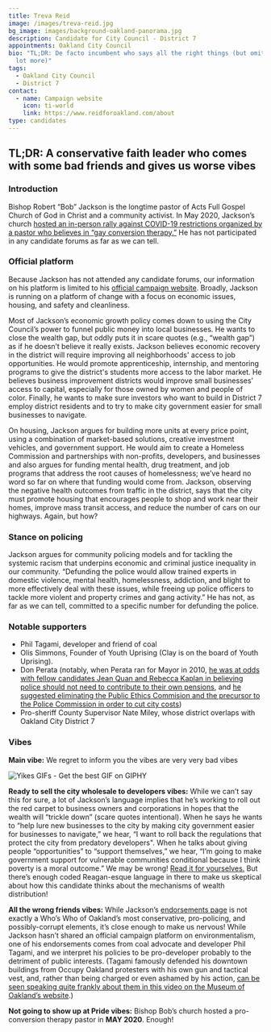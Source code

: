 ```yaml
---
title: Treva Reid
image: /images/treva-reid.jpg
bg_image: images/background-oakland-panorama.jpg
description: Candidate for City Council - District 7
appointments: Oakland City Council
bio: "TL;DR: De facto incumbent who says all the right things (but omits a whole
  lot more)"
tags:
  - Oakland City Council
  - District 7
contact:
  - name: Campaign website
    icon: ti-world
    link: https://www.reidforoakland.com/about
type: candidates
---
```

## TL;DR: A conservative faith leader who comes with some bad friends and gives us worse vibes

### Introduction

Bishop Robert “Bob” Jackson is the longtime pastor of Acts Full Gospel Church of God in Christ and a community activist. In May 2020, Jackson’s church [hosted an in-person rally against COVID-19 restrictions organized by a pastor who believes in “gay conversion therapy.”](https://www.berkeleyside.com/2020/05/15/an-east-oakland-pastor-and-city-council-candidate-hosted-a-rally-to-reopen-churches-other-local-pastors-pushed-backconver) He has not participated in any candidate forums as far as we can tell.

### Official platform

Because Jackson has not attended any candidate forums, our information on his platform is limited to his [official campaign website](https://www.jacksonforeastoakland.com/). Broadly, Jackson is running on a platform of change with a focus on economic issues, housing, and safety and cleanliness.

Most of Jackson’s economic growth policy comes down to using the City Council’s power to funnel public money into local businesses. He wants to close the wealth gap, but oddly puts it in scare quotes (e.g., “wealth gap”) as if he doesn’t believe it really exists. Jackson believes economic recovery in the district will require improving all neighborhoods' access to job opportunities. He would promote apprenticeship, internship, and mentoring programs to give the district's students more access to the labor market. He believes business improvement districts would improve small businesses’ access to capital, especially for those owned by women and people of color. Finally, he wants to make sure investors who want to build in District 7 employ district residents and to try to make city government easier for small businesses to navigate.

On housing, Jackson argues for building more units at every price point, using a combination of market-based solutions, creative investment vehicles, and government support. He would aim to create a Homeless Commission and partnerships with non-profits, developers, and businesses and also argues for funding mental health, drug treatment, and job programs that address the root causes of homelessness; we’ve heard no word so far on where that funding would come from. Jackson, observing the negative health outcomes from traffic in the district, says that the city must promote housing that encourages people to shop and work near their homes, improve mass transit access, and reduce the number of cars on our highways. Again, but how?

### Stance on policing

Jackson argues for community policing models and for tackling the systemic racism that underpins economic and criminal justice inequality in our community. “Defunding the police would allow trained experts in domestic violence, mental health, homelessness, addiction, and blight to more effectively deal with these issues, while freeing up police officers to tackle more violent and property crimes and gang activity.” He has not, as far as we can tell, committed to a specific number for defunding the police.

### Notable supporters

* Phil Tagami, developer and friend of coal
* Olis Simmons, Founder of Youth Uprising (Clay is on the board of Youth Uprising).
* Don Perata (notably, when Perata ran for Mayor in 2010, [he was at odds with fellow candidates Jean Quan and Rebecca Kaplan in believing police should not need to contribute to their own pensions](https://www.eastbayexpress.com/92510/archives/2010/06/18/kaplan-and-quan-disagree-with-perata-on-cop-pay-cuts), and [he suggested eliminating the Public Ethics Commision and the precursor to the Police Commission in order to cut city costs](http://www.safero.org/perata/news/citizenspolicereviewboard.html))
* Pro-sheriff County Supervisor Nate Miley, whose district overlaps with Oakland City District 7

### Vibes

**Main vibe:** We regret to inform you the vibes are very very bad vibes

![Yikes GIFs - Get the best GIF on GIPHY](/images/bishop-bob-meme.gif)

**Ready to sell the city wholesale to developers vibes:** While we can’t say this for sure, a lot of Jackson’s language implies that he’s working to roll out the red carpet to business owners and corporations in hopes that the wealth will “trickle down” (scare quotes intentional). When he says he wants to “help lure new businesses to the city by making city government easier for businesses to navigate,” we hear, “I want to roll back the regulations that protect the city from predatory developers". When he talks about giving people “opportunities” to “support themselves,” we hear, “I’m going to make government support for vulnerable communities conditional because I think poverty is a moral outcome.” We may be wrong! [Read it for yourselves.](https://www.jacksonforeastoakland.com/issues/) But there’s enough coded Reagan-esque language in there to make us skeptical about how this candidate thinks about the mechanisms of wealth distribution!

**All the wrong friends vibes:** While Jackson’s [endorsements page](https://www.jacksonforeastoakland.com/endorsements/) is not exactly a Who’s Who of Oakland’s most conservative, pro-policing, and possibly-corrupt elements, it’s close enough to make us nervous! While Jackson hasn’t shared an official campaign platform on environmentalism, one of his endorsements comes from coal advocate and developer Phil Tagami, and we interpret his policies to be pro-developer probably to the detriment of public interests. (Tagami famously defended his downtown buildings from Occupy Oakland protesters with his own gun and tactical vest, and, rather than being charged or even ashamed by his action, [can be seen speaking quite frankly about them in this video on the Museum of Oakland’s website](http://theoaklandstandard.museumca.org/phil-tagami).)

**Not going to show up at Pride vibes:** Bishop Bob’s church hosted a pro-conversion therapy pastor in **MAY 2020**. Enough!